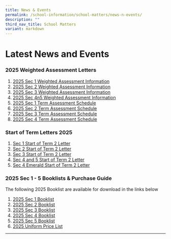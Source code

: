 ```yaml
---
title: News & Events
permalink: /school-information/school-matters/news-n-events/
description: ""
third_nav_title: School Matters
variant: markdown
---
```

# Latest News and Events

### 2025 Weighted Assessment Letters
1. [2025 Sec 1 Weighted Assessment Information](/files/Level%20Matters/S1/2025__Letter_to_parents_WA_Sec_1.pdf)
2. [2025 Sec 2 Weighted Assessment Information](/files/Level%20Matters/S2/2025__Letter_to_parents_WA_Sec_2.pdf)
3. [2025 Sec 3 Weighted Assessment Information](/files/Level%20Matters/S3/2025__Letter_to_parents_WA_Sec_3.pdf)
4. [2025 Sec 4n5 Weighted Assessment Information](/files/Level%20Matters/S4n5/2025__Letter_to_parents_WA_Sec_4n5.pdf)
5. [2025 Sec 1 Term Assessment Schedule](/files/Examination%20Timetables/2025%20Exam%20Timetables/Term%20Assessments/Sec_1_TA1_Schedule.pdf)
6.  [2025 Sec 2 Term Assessment Schedule](/files/Examination%20Timetables/2025%20Exam%20Timetables/Term%20Assessments/Sec_2_TA1_Schedule.pdf)
7.   [2025 Sec 3 Term Assessment Schedule](/files/Examination%20Timetables/2025%20Exam%20Timetables/Term%20Assessments/Sec_3_TA1_Schedule.pdf)
8.    [2025 Sec 4 Term Assessment Schedule](/files/Examination%20Timetables/2025%20Exam%20Timetables/Term%20Assessments/Sec_4_TA1_Schedule.pdf)


### Start of Term Letters 2025

1. [Sec 1 Start of Term 2 Letter](/files/Level%20Matters/S1/2025_Sec_1_Start_of_Term_2_Letter_Final.pdf)
2. [Sec 2 Start of Term 2 Letter](/files/Level%20Matters/S2/2025_Sec_2_Start_of_Term_2_Letter_final.pdf)
3. [Sec 3 Start of Term 2 Letter](/files/Level%20Matters/S3/2025_Sec_3_Start_of_Term_2_Letter.pdf)
4. [Sec 4 and 5 Start of Term 2 Letter](/files/Level%20Matters/S4n5/2025_Sec_45_Start_of_Term_2_Letter.pdf)
5. [Sec 4 Emerald Start of Term 2 Letter](/files/Level%20Matters/S4n5/2025_Sec_4_Emerald_Start_of_Term_2_Letter.pdf)


### 2025 Sec 1 - 5 Booklists &amp; Purchase Guide

The following 2025 Booklist are available for download in the links below
1. [2025 Sec 1 Booklist](/files/Book%20Lists/2025/S1_Booklist_2025.pdf)
2. [2025 Sec 2 Booklist](/files/Book%20Lists/2025/S2_Booklist_2025.pdf)
3. [2025 Sec 3 Booklist](/files/Book%20Lists/2025/S3_Booklist_2025.pdf)
4. [2025 Sec 4 Booklist](/files/Book%20Lists/2025/S4_Booklist_2025.pdf)
5. [2025 Sec 5 Booklist](/files/Book%20Lists/2025/S5_Booklist_2025.pdf)
6. [2025 Uniform Price List](/files/Book%20Lists/2025/Bowen_Sec_Uniform_Price_List.pdf)



<hr>